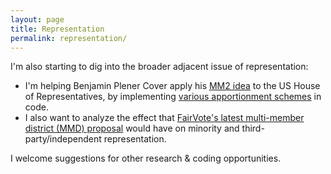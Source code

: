 ```yaml
---
layout: page
title: Representation
permalink: representation/
---
```


I'm also starting to dig into the broader adjacent issue of representation:

* I'm helping Benjamin Plener Cover apply his [MM2 idea](https://papers.ssrn.com/sol3/papers.cfm?abstract_id=3891735) to the US House of Representatives, by implementing [various apportionment schemes](https://github.com/alecramsay/MM2) in code.
* I also want to analyze the effect that [FairVote's latest multi-member district (MMD) proposal](https://fairvoteaction.org/advocacy-priorities/the-fair-representation-act/fra-sample-maps/) would have on minority and third-party/independent representation.


I welcome suggestions for other research & coding opportunities.
